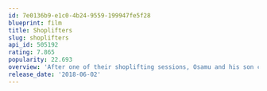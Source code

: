 ```yaml
---
id: 7e0136b9-e1c0-4b24-9559-199947fe5f28
blueprint: film
title: Shoplifters
slug: shoplifters
api_id: 505192
rating: 7.865
popularity: 22.693
overview: 'After one of their shoplifting sessions, Osamu and his son come across a little girl in the freezing cold. At first reluctant to shelter the girl, Osamu’s wife agrees to take care of her after learning of the hardships she faces. Although the family is poor, barely making enough money to survive through petty crime, they seem to live happily together until an unforeseen incident reveals hidden secrets, testing the bonds that unite them.'
release_date: '2018-06-02'
---
```

